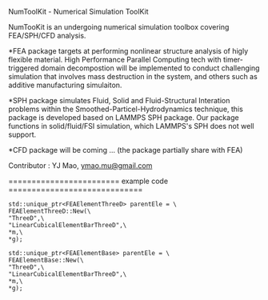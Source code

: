 NumToolKit - Numerical Simulation ToolKit

NumTooKit is an undergoing numerical simulation toolbox covering FEA/SPH/CFD analysis.

*FEA package targets at performing nonlinear structure analysis of higly flexible material.
High Performance Parallel Computing tech with timer-triggered domain decompostion will be
implemented to conduct challenging simulation that involves mass destruction in the system,
and others such as additive manufacturing simulaiton.

*SPH package simulates Fluid, Solid and Fluid-Structural Interation problems within the
Smoothed-Particel-Hydrodynamics technique, this package is developed based on LAMMPS SPH package.
Our package functions in solid/fluid/FSI simulation, which LAMMPS's SPH does not well support.

*CFD package will be coming ... (the package partially share with FEA)

Contributor : YJ Mao, ymao.mu@gmail.com


======================== example code =============================

<!--construct 3D element from FEAElementThreeD-->

    std::unique_ptr<FEAElementThreeD> parentEle = \
    FEAElementThreeD::New(\
    "ThreeD",\
    "LinearCubicalElementBarThreeD",\
    *m,\
    *g);

<!--construct 3D element from FEAElementBase-->
    std::unique_ptr<FEAElementBase> parentEle = \
    FEAElementBase::New(\
    "ThreeD",\
    "LinearCubicalElementBarThreeD",\
    *m,\
    *g);
